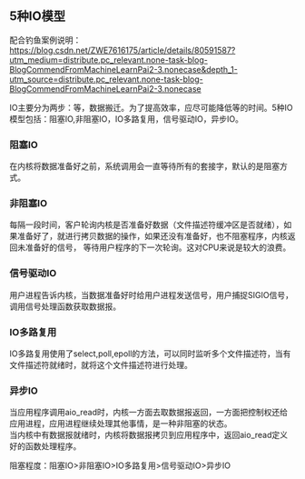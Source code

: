 ## 5种IO模型

配合钓鱼案例说明：https://blog.csdn.net/ZWE7616175/article/details/80591587?utm_medium=distribute.pc_relevant.none-task-blog-BlogCommendFromMachineLearnPai2-3.nonecase&depth_1-utm_source=distribute.pc_relevant.none-task-blog-BlogCommendFromMachineLearnPai2-3.nonecase

IO主要分为两步：等，数据搬迁。为了提高效率，应尽可能降低等的时间。5种IO模型包括：阻塞IO,非阻塞IO，IO多路复用，信号驱动IO，异步IO。

### 阻塞IO

在内核将数据准备好之前，系统调用会一直等待所有的套接字，默认的是阻塞方式。

### 非阻塞IO

每隔一段时间，客户轮询内核是否准备好数据（文件描述符缓冲区是否就绪），如果准备好了，就进行拷贝数据的操作，如果还没有准备好，也不阻塞程序，内核返回未准备好的信号，
等待用户程序的下一次轮询。这对CPU来说是较大的浪费。

### 信号驱动IO

用户进程告诉内核，当数据准备好时给用户进程发送信号，用户捕捉SIGIO信号，调用信号处理函数获取数据报。

### IO多路复用

IO多路复用使用了select,poll,epoll的方法，可以同时监听多个文件描述符，当有文件描述符就绪时，就将这个文件描述符进行处理。

### 异步IO

当应用程序调用aio_read时，内核一方面去取数据报返回，一方面把控制权还给应用进程，应用进程继续处理其他事情，是一种非阻塞的状态。\
当内核中有数据报就绪时，内核将数据报拷贝到应用程序中，返回aio_read定义好的函数处理程序。

阻塞程度：阻塞IO>非阻塞IO>IO多路复用>信号驱动IO>异步IO
